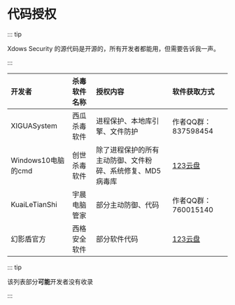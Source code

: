 # 代码授权

::: tip

Xdows Security 的源代码是开源的，所有开发者都能用，但需要告诉我一声。

:::

| 开发者                |  杀毒软件名称     |                        授权内容                    |      软件获取方式    |
| :---------------------- | :-------------- | :------------------------------------------------ | :------------------------ |
| XIGUASystem          |西瓜杀毒软件      |进程保护、本地库引擎、文件防护                        |作者QQ群：837598454 |
| Windows10电脑的cmd   |创世杀毒软件    |除了进程保护的所有主动防御、文件粉碎、系统修复、MD5病毒库|[123云盘][chuangshi]|
| KuaiLeTianShi        |宇晨电脑管家   |部分主动防御、代码                                    |作者QQ群：760015140 |
| 幻影盾官方            |西格安全软件   |部分软件代码                                          |[123云盘][xige]    |

::: tip

该列表部分**可能**开发者没有收录

:::


[chuangshi]:https://www.123pan.com/s/IjJ9jv-9W2Lh
[xige]:https://www.123pan.com/s/1y1qVv-RKcY
